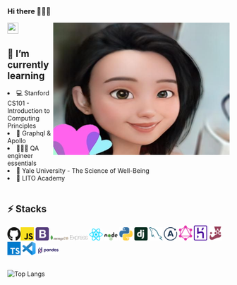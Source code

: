 ### Hi there 👩🏻‍💻

<img src="https://media.giphy.com/media/i6O3xEh72rp84/giphy.gif" width="25px" height="25px">

<img align="right" src="adecartoon.jpeg" width="400px" height="300px" />

<h2> 🌱 I’m currently learning </h2>
 
<li> 💻 Stanford CS101 - Introduction to Computing Principles</li>
<li>🚀 Graphql & Apollo</li>
<li>👩🏻‍💻 QA engineer essentials</li>
<li>🙏 Yale University - The Science of Well-Being</li>
<li>💩 LITO Academy</li>

<br/>

<h2> ⚡ Stacks </h2>
<img src="logos/github-icon.svg" width="30" /><img src="logos/javascript.svg" width="30" /> <img src="logos/bootstrap.svg" width="30" /> <img src="logos/mongodb.svg" width="40" /> <img src="logos/express.svg" width="40" /> <img src="logos/react.svg" width="30" /> <img src="logos/nodejs.svg" width="30" /> <img src="logos/python.svg" width="30" /> <img src="logos/django-icon.svg" width="30" /> <img src="logos/mysql.svg" width="30" /> <img src="logos/apollostack.svg" width="30" /> <img src="logos/graphql.svg" width="30" /> <img src="logos/heroku-icon.svg" width="30" /> <img src="logos/jest.svg" width="30" /> <img src="logos/typescript-icon.svg" width="30" /> <img src="logos/visual-studio-code.svg" width="30" /> <img src="logos/Pandas_logo.svg.png" width="50" />

<br/>
<br/>

![Top Langs](https://github-readme-stats.vercel.app/api/top-langs/?username=8deline&layout=compact&langs_count=10&theme=solarized-light)

<!-- Here are some ideas to get you started: 🔭 I’m currently working on ... -->

<!-- - 👯 I’m looking to collaborate on ...
- 🤔 I’m looking for help with ...
- 💬 Ask me about ...⚡k⚡⚡k⚡⚡⚡kk
- 📫 How to reach me: ...
- 😄 Pronouns: ...
- ⚡ Fun fact: ... -->
